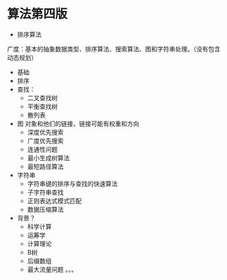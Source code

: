 # 算法第四版
- 排序算法

广度：基本的抽象数据类型、排序算法、搜索算法、图和字符串处理。（没有包含动态规划）

- 基础
- 排序
- 查找：
  - 二叉查找树
  - 平衡查找树
  - 散列表
- 图
  对象和他们的链接，链接可能有权重和方向
  - 深度优先搜索
  - 广度优先搜索
  - 连通性问题
  - 最小生成树算法
  - 最短路径算法
- 字符串
  - 字符串键的排序与查找的快速算法
  - 子字符串查找
  - 正则表达式模式匹配
  - 数据压缩算法
- 背景？
  - 科学计算
  - 运筹学
  - 计算理论
  - B树
  - 后缀数组
  - 最大流量问题
  。。。
